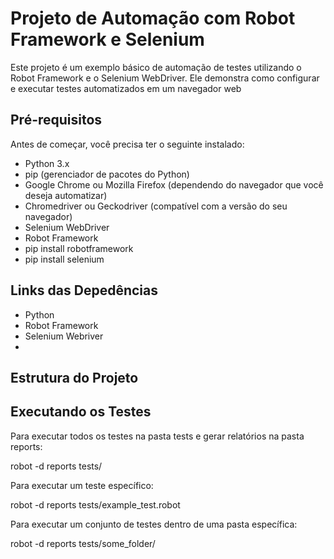# Projeto de Automação com Robot Framework e Selenium
Este projeto é um exemplo básico de automação de testes utilizando o Robot Framework e o Selenium WebDriver. Ele demonstra como configurar e executar testes automatizados em um navegador web

## Pré-requisitos
Antes de começar, você precisa ter o seguinte instalado:
<ul>
    <li>Python 3.x</li>
    <li>pip (gerenciador de pacotes do Python)</li>
    <li>Google Chrome ou Mozilla Firefox (dependendo do navegador que você deseja automatizar)</li>
    <li>Chromedriver ou Geckodriver (compatível com a versão do seu navegador)</li>
    <li>Selenium WebDriver</li>
    <li>Robot Framework</li>
    <li>pip install robotframework</li>
    <li>pip install selenium</li>
</ul>

## Links das Depedências
<ul> 
    <li>Python</li>
    <li>Robot Framework</li>
    <li>Selenium Webriver</li>
    <li></li>
</ul>

## Estrutura do Projeto

## Executando os Testes
<p>Para executar todos os testes na pasta tests e gerar relatórios na pasta reports:</p>
<p>robot -d reports tests/</p>

<p>Para executar um teste específico:</p>
<p>robot -d reports tests/example_test.robot</p>

<p>Para executar um conjunto de testes dentro de uma pasta específica:</p>
<p>robot -d reports tests/some_folder/</p>

